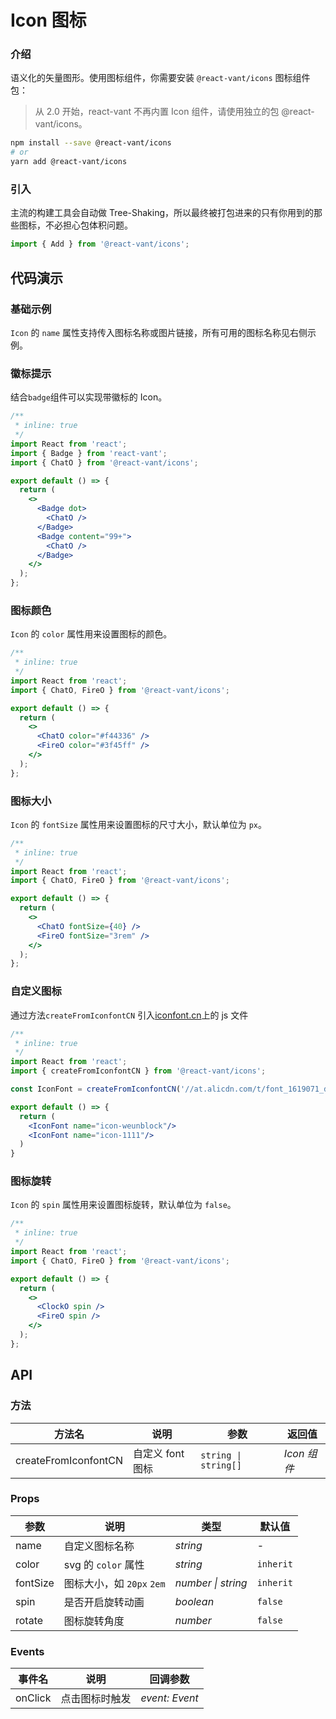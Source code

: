 # Icon 图标

### 介绍

语义化的矢量图形。使用图标组件，你需要安装 `@react-vant/icons` 图标组件包：

> 从 2.0 开始，react-vant 不再内置 Icon 组件，请使用独立的包 @react-vant/icons。

```bash
npm install --save @react-vant/icons
# or
yarn add @react-vant/icons
```

### 引入

主流的构建工具会自动做 Tree-Shaking，所以最终被打包进来的只有你用到的那些图标，不必担心包体积问题。

```js
import { Add } from '@react-vant/icons';
```

## 代码演示

### 基础示例

`Icon` 的 `name` 属性支持传入图标名称或图片链接，所有可用的图标名称见右侧示例。

### 徽标提示

结合`badge`组件可以实现带徽标的 Icon。

```jsx
/**
 * inline: true
 */
import React from 'react';
import { Badge } from 'react-vant';
import { ChatO } from '@react-vant/icons';

export default () => {
  return (
    <>
      <Badge dot>
        <ChatO />
      </Badge>
      <Badge content="99+">
        <ChatO />
      </Badge>
    </>
  );
};
```

### 图标颜色

`Icon` 的 `color` 属性用来设置图标的颜色。

```jsx
/**
 * inline: true
 */
import React from 'react';
import { ChatO, FireO } from '@react-vant/icons';

export default () => {
  return (
    <>
      <ChatO color="#f44336" />
      <FireO color="#3f45ff" />
    </>
  );
};
```

### 图标大小

`Icon` 的 `fontSize` 属性用来设置图标的尺寸大小，默认单位为 `px`。

```jsx
/**
 * inline: true
 */
import React from 'react';
import { ChatO, FireO } from '@react-vant/icons';

export default () => {
  return (
    <>
      <ChatO fontSize={40} />
      <FireO fontSize="3rem" />
    </>
  );
};
```

### 自定义图标

通过方法`createFromIconfontCN` 引入[iconfont.cn](https://www.iconfont.cn)上的 js 文件

```jsx
/**
 * inline: true
 */
import React from 'react';
import { createFromIconfontCN } from '@react-vant/icons';

const IconFont = createFromIconfontCN('//at.alicdn.com/t/font_1619071_dqiwns2g0d.js');

export default () => {
  return (
    <IconFont name="icon-weunblock"/>
    <IconFont name="icon-1111"/>
  )
}
```

### 图标旋转

`Icon` 的 `spin` 属性用来设置图标旋转，默认单位为 `false`。

```jsx
/**
 * inline: true
 */
import React from 'react';
import { ChatO, FireO } from '@react-vant/icons';

export default () => {
  return (
    <>
      <ClockO spin />
      <FireO spin />
    </>
  );
};
```

## API

### 方法

| 方法名               | 说明             | 参数                 | 返回值      |
| -------------------- | ---------------- | -------------------- | ----------- |
| createFromIconfontCN | 自定义 font 图标 | `string \| string[]` | _Icon 组件_ |

### Props

| 参数     | 说明                      | 类型               | 默认值    |
| -------- | ------------------------- | ------------------ | --------- |
| name     | 自定义图标名称            | _string_           | -         |
| color    | svg 的 `color` 属性       | _string_           | `inherit` |
| fontSize | 图标大小，如 `20px` `2em` | _number \| string_ | `inherit` |
| spin     | 是否开启旋转动画          | _boolean_          | `false`   |
| rotate   | 图标旋转角度              | _number_           | `false`   |

### Events

| 事件名  | 说明           | 回调参数       |
| ------- | -------------- | -------------- |
| onClick | 点击图标时触发 | _event: Event_ |
